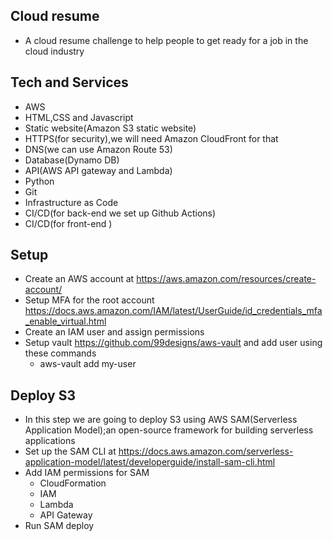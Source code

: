 ## Cloud resume
- A cloud resume challenge to help people to get ready for a job in the cloud industry

## Tech and Services
- AWS
- HTML,CSS and Javascript
- Static website(Amazon S3 static website)
- HTTPS(for security),we will need Amazon CloudFront for that
- DNS(we can use Amazon Route 53)
- Database(Dynamo DB)
- API(AWS API gateway and Lambda)
- Python
- Git
- Infrastructure as Code
- CI/CD(for back-end we set up Github Actions)
- CI/CD(for front-end )

## Setup
- Create an AWS account at  https://aws.amazon.com/resources/create-account/
- Setup MFA for the root account  https://docs.aws.amazon.com/IAM/latest/UserGuide/id_credentials_mfa_enable_virtual.html
- Create an IAM user and assign permissions
- Setup vault  https://github.com/99designs/aws-vault and add user using these commands
  - aws-vault add my-user


## Deploy S3 
- In this step we are going to deploy S3 using AWS SAM(Serverless Application Model);an open-source framework for building serverless applications
- Set up the SAM CLI at https://docs.aws.amazon.com/serverless-application-model/latest/developerguide/install-sam-cli.html
- Add IAM permissions for SAM
  - CloudFormation
  - IAM
  - Lambda
  - API Gateway
- Run SAM deploy


